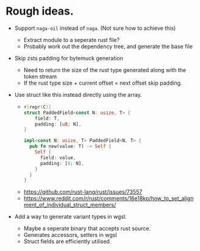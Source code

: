 # Rough ideas. 

* Support `naga-oil` instead of `naga`. (Not sure how to achieve this)
  * Extract module to a seperate rust file?
  * Probably work out the dependency tree, and generate the base file
* Skip zsts padding for bytemuck generation
  * Need to return the size of the rust type generated along with the token stream
  * If the rust type size + current offset = next offset skip padding.
* Use struct like this instead directly using the array.
  * ```rust
    #[repr(C)]
    struct PaddedField<const N: usize, T> {
        field: T,
        padding: [u8; N],
    }

    impl<const N: usize, T> PaddedField<N, T> {
      pub fn new(value: T) -> Self {
        Self {
          field: value,
          padding: [0; N],
        }
      }
    }
    ```

  - https://github.com/rust-lang/rust/issues/73557
  - https://www.reddit.com/r/rust/comments/16e18kp/how_to_set_alignment_of_individual_struct_members/

* Add a way to generate variant types in wgsl. 
  * Maybe a seperate binary that accepts rust source. 
  * Generates accessors, setters in wgsl
  * Struct fields are efficiently utilised.